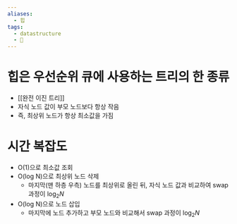 ```yaml
---
aliases:
  - 힙
tags:
  - datastructure
  - 🌱
---
```

# 힙은 우선순위 큐에 사용하는 트리의 한 종류

- [[완전 이진 트리]]
- 자식 노드 값이 부모 노드보다 항상 작음
- 즉, 최상위 노드가 항상 최소값을 가짐

# 시간 복잡도

- O(1)으로 최소값 조회
- O(log N)으로 최상위 노드 삭제
	- 마지막(맨 하층 우측) 노드를 최상위로 올린 뒤, 자식 노드 값과 비교하여 swap 과정이 $\log_{2}{N}$ 
- O(log N)으로 노드 삽입
	- 마지막에 노드 추가하고 부모 노드와 비교해서 swap 과정이 $\log_{2}{N}$ 